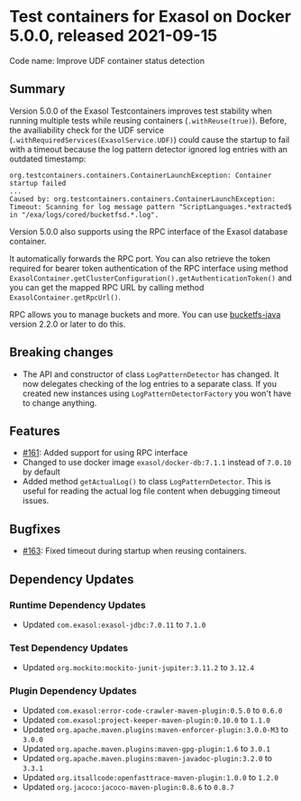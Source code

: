 # Test containers for Exasol on Docker 5.0.0, released 2021-09-15

Code name: Improve UDF container status detection

## Summary

Version 5.0.0 of the Exasol Testcontainers improves test stability when running multiple tests while reusing containers (`.withReuse(true)`). Before, the availiability check for the UDF service (`.withRequiredServices(ExasolService.UDF)`) could cause the startup to fail with a timeout because the log pattern detector ignored log entries with an outdated timestamp:

```
org.testcontainers.containers.ContainerLaunchException: Container startup failed
...
Caused by: org.testcontainers.containers.ContainerLaunchException: Timeout: Scanning for log message pattern "ScriptLanguages.*extracted$ in "/exa/logs/cored/bucketfsd.*.log".
```

Version 5.0.0 also supports using the RPC interface of the Exasol database container.

It automatically forwards the RPC port. You can also retrieve the token required for bearer token authentication of the RPC interface using method `ExasolContainer.getClusterConfiguration().getAuthenticationToken()` and you can get the mapped RPC URL by calling method `ExasolContainer.getRpcUrl()`.

RPC allows you to manage buckets and more. You can use [bucketfs-java](https://github.com/exasol/bucketfs-java) version 2.2.0 or later to do this.

## Breaking changes

* The API and constructor of class `LogPatternDetector` has changed. It now delegates checking of the log entries to a separate class. If you created new instances using `LogPatternDetectorFactory` you won't have to change anything.

## Features

* [#161](https://github.com/exasol/exasol-testcontainers/issues/161): Added support for using RPC interface
* Changed to use docker image `exasol/docker-db:7.1.1` instead of `7.0.10` by default
* Added method `getActualLog()` to class `LogPatternDetector`. This is useful for reading the actual log file content when debugging timeout issues.

## Bugfixes

* [#163](https://github.com/exasol/exasol-testcontainers/issues/163): Fixed timeout during startup when reusing containers.

## Dependency Updates

### Runtime Dependency Updates

* Updated `com.exasol:exasol-jdbc:7.0.11` to `7.1.0`

### Test Dependency Updates

* Updated `org.mockito:mockito-junit-jupiter:3.11.2` to `3.12.4`

### Plugin Dependency Updates

* Updated `com.exasol:error-code-crawler-maven-plugin:0.5.0` to `0.6.0`
* Updated `com.exasol:project-keeper-maven-plugin:0.10.0` to `1.1.0`
* Updated `org.apache.maven.plugins:maven-enforcer-plugin:3.0.0-M3` to `3.0.0`
* Updated `org.apache.maven.plugins:maven-gpg-plugin:1.6` to `3.0.1`
* Updated `org.apache.maven.plugins:maven-javadoc-plugin:3.2.0` to `3.3.1`
* Updated `org.itsallcode:openfasttrace-maven-plugin:1.0.0` to `1.2.0`
* Updated `org.jacoco:jacoco-maven-plugin:0.8.6` to `0.8.7`
